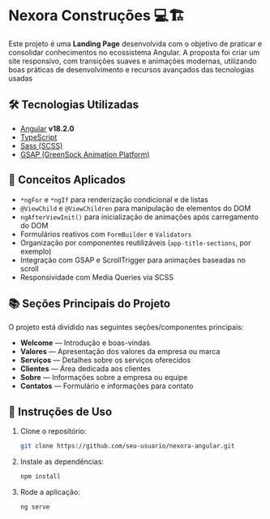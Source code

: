 # Nexora Construções 💻🏗️

Este projeto é uma **Landing Page** desenvolvida com o objetivo de praticar e consolidar conhecimentos no ecossistema Angular. A proposta foi criar um site responsivo, com transições suaves e animações modernas, utilizando boas práticas de desenvolvimento e recursos avançados das tecnologias usadas

## 🛠️ Tecnologias Utilizadas

- [Angular](https://angular.io/) **v18.2.0**
- [TypeScript](https://www.typescriptlang.org/)
- [Sass (SCSS)](https://sass-lang.com/)
- [GSAP (GreenSock Animation Platform)](https://greensock.com/gsap/)

## 🧠 Conceitos Aplicados

- `*ngFor` e `*ngIf` para renderização condicional e de listas
- `@ViewChild` e `@ViewChildren` para manipulação de elementos do DOM
- `ngAfterViewInit()` para inicialização de animações após carregamento do DOM
- Formulários reativos com `FormBuilder` e `Validators`
- Organização por componentes reutilizáveis (`app-title-sections`, por exemplo)
- Integração com GSAP e ScrollTrigger para animações baseadas no scroll
- Responsividade com Media Queries via SCSS

## 📚 Seções Principais do Projeto

O projeto está dividido nas seguintes seções/componentes principais:

- **Welcome** — Introdução e boas-vindas
- **Valores** — Apresentação dos valores da empresa ou marca
- **Serviços** — Detalhes sobre os serviços oferecidos
- **Clientes** — Área dedicada aos clientes
- **Sobre** — Informações sobre a empresa ou equipe
- **Contatos** — Formulário e informações para contato

## 🔧 Instruções de Uso

1. Clone o repositório:

    ```bash
    git clone https://github.com/seu-usuario/nexora-angular.git
    ```

2. Instale as dependências:

    ```bash
    npm install
    ```

3. Rode a aplicação:

    ```bash
    ng serve
    ```
